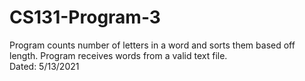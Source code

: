 # CS131-Program-3
Program counts number of letters in a word and sorts them based off length. Program receives words from a valid text file. </br>
Dated: 5/13/2021

